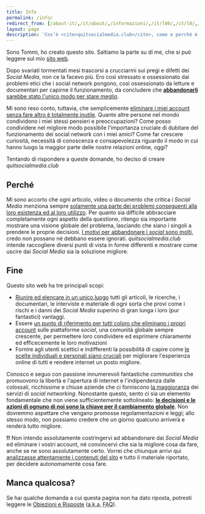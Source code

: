 ```yaml
---
title: Info
permalink: /info/
redirect_from: [/about-it/,/it/about/,/informazioni/,/it/l00/,/it/l0/,/it/level-0/,/it/level0/,/it/l-0/,/it/l-00/,/it/level00/,/it/level-00/]
layout: page
description: 'Cos’è <cite>quitsocialmedia.club</cite>, come e perché è nato ed il suo fine'
---
```

Sono Tommi, ho creato questo sito. Saltiamo la parte su di me, che si può leggere sul mio [sito web](https://tommi.space/about-it 'Tommi').

Dopo svariati tormentati mesi trascorsi a crucciarmi sui pregi e difetti dei *Social Media*, non ce la facevo più. Ero così stressato e ossessionato dai problemi etici che i social network pongono, così ossessionato da letture e documentari per capirne il funzionamento, da concludere che <u>**abbandonarli** sarebbe stato l'unico modo per stare meglio</u>.

Mi sono reso conto, tuttavia, che semplicemente <u>eliminare i miei account senza fare altro è totalmente inutile</u>. Quante altre persone nel mondo condividono i miei stessi pensieri e preoccupazioni? Come posso condividere nel migliore modo possibile l'importanza cruciale di dubitare del funzionamento dei social network con i miei amici? Come far crescere curiosità, necessità di conoscenza e consapevolezza riguardo il modo in cui hanno luogo la maggior parte delle nostre relazioni online, oggi?

Tentando di rispondere a queste domande, ho deciso di creare <cite>quitsocialmedia.club</cite>

## Perché

Mi sono accorto che ogni articolo, video o documento che critica i *Social Media* menziona sempre <u>solamente una parte dei problemi conseguenti alla loro esistenza ed al loro utilizzo</u>. Per quanto sia difficile abbracciare completamente ogni aspetto della questione, ritengo sia importante mostrare una visione globale del problema, lasciando che siano i singoli a prendere le proprie decisioni. <u><a href='/it/why' target='_blank' title='Perché'>I motivi</a> per abbandonare i <i>social</i> sono molti</u>, credo non possano né debbano essere ignorati. <cite>quitsocialmedia.club</cite> intende raccogliere diversi punti di vista in forme differenti e mostrare come uscire dai *Social Media* sia la soluzione migliore.

## Fine

Questo sito web ha tre principali scopi:

- <u>Riunire ed elencare in un unico luogo</u> tutti gli articoli, le ricerche, i documentari, le interviste e materiale di ogni sorta che provi come i rischi e i danni dei *Social Media* superino di gran lunga i loro (pur fantastici) vantaggi.
- Essere <u>un punto di riferimento per tutti coloro che eliminano i propri account</u> sulle piattaforme *social*, una comunità globale sempre crescente, per permettere loro condividere ed esprimere chiaramente ed efficecemente le loro motivazioni
- Fornire agli utenti scettici e indifferenti la possibilità di capire come <u>le scelte individuali e personali siano cruciali</u> per migliorare l'esperienza online di tutti e rendere internet un posto migliore.

Conosco e seguo con passione innumerevoli fantastiche *communities* che promuovono la libertà e l'apertura di internet e l'indipendenza dalle colossali, ricchissime e chiuse aziende che ci forniscono [la maggioranza](/it/what 'Cos’è un Social Media') dei servizi di *social networking*. Nonostante questo, sento ci sia un elemento fondamentale che non viene sufficientemente sottolineato: **<u>le decisioni e le azioni di ognuno di noi sono la chiave per il cambiamento globale</u>**. Non dovremmo aspettare che vengano promosse regolamentazioni e leggi; allo stesso modo, non possiamo credere che un giorno qualcuno arriverà e renderà tutto migliore.

**!!** Non intendo assolutamente costringervi ad abbandonare dai *Social Media* ed eliminare i vostri account, né convincervi che sia la migliore cosa da fare, anche se ne sono assolutamente certo. Vorrei che chiunque arrivi qui <u>analizzasse attentamente i contenuti del sito</u> e tutto il materiale riportato, per decidere autonomamente cosa fare.

## Manca qualcosa?

Se hai qualche domanda a cui questa pagina non ha dato riposta, potresti leggere le [Obiezioni e Risposte](/it/faq 'Obiezioni e risposte') (<abbr title='Also Known As'>a.k.a.</abbr> <abbr title='Frequently Asked Questions'>FAQ</abbr>).
